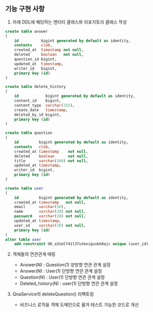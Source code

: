 ## 기능 구현 사항
1. 아래 DDL에 해당하는 엔티티 클래스와 리포지토리 클래스 작성
```sql
create table answer
(
    id          bigint generated by default as identity,
    contents    clob,
    created_at  timestamp not null,
    deleted     boolean   not null,
    question_id bigint,
    updated_at  timestamp,
    writer_id   bigint,
    primary key (id)
)
```

```sql
create table delete_history
(
    id            bigint generated by default as identity,
    content_id    bigint,
    content_type  varchar(255),
    create_date   timestamp,
    deleted_by_id bigint,
    primary key (id)
)
```

```sql
create table question
(
    id         bigint generated by default as identity,
    contents   clob,
    created_at timestamp    not null,
    deleted    boolean      not null,
    title      varchar(100) not null,
    updated_at timestamp,
    writer_id  bigint,
    primary key (id)
)
```

```sql
create table user
(
    id         bigint generated by default as identity,
    created_at timestamp   not null,
    email      varchar(50),
    name       varchar(20) not null,
    password   varchar(20) not null,
    updated_at timestamp,
    user_id    varchar(20) not null,
    primary key (id)
)
alter table user
    add constraint UK_a3imlf41l37utmxiquukk8ajc unique (user_id)
```
2. 객체들의 연관관계 매핑
    - Answer(N) : Question(1) 양방향 연관 관계 설정
    - Answer(N) : User(1) 단방향 연관 관계 설정
    - Question(N) : User(1) 단방향 연관 관계 설정
    - Deleted_history(N) : user(1) 단방향 연관 관계 설정
   
3. QnaService의 deleteQuestion() 리팩토링
   - 비즈니스 로직을 객체 도메인으로 옮겨 테스트 가능한 코드로 개선